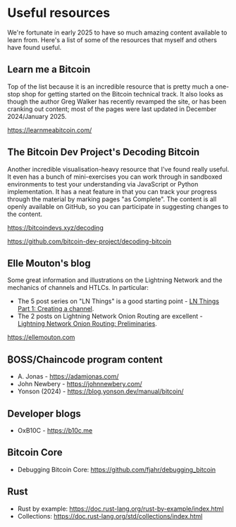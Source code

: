 # Useful resources

We're fortunate in early 2025 to have so much amazing content available to learn from. Here's a list of some of the resources that myself and others have found useful.

## Learn me a Bitcoin
Top of the list because it is an incredible resource that is pretty much a one-stop shop for getting started on the Bitcoin technical track. It also looks as though the author Greg Walker has recently revamped the site, or has been cranking out content; most of the pages were last updated in December 2024/January 2025.

https://learnmeabitcoin.com/

## The Bitcoin Dev Project's Decoding Bitcoin
Another incredible visualisation-heavy resource that I've found really useful. It even has a bunch of mini-exercises you can work through in sandboxed environments to test your understanding via JavaScript or Python implementation. It has a neat feature in that you can track your progress through the material by marking pages "as Complete". The content is all openly available on GitHub, so you can participate in suggesting changes to the content.

https://bitcoindevs.xyz/decoding

https://github.com/bitcoin-dev-project/decoding-bitcoin

## Elle Mouton's blog
Some great information and illustrations on the Lightning Network and the mechanics of channels and HTLCs. In particular:
- The 5 post series on "LN Things" is a good starting point - [LN Things Part 1: Creating a channel](https://ellemouton.com/posts/creating-a-channel/).
- The 2 posts on Lightning Network Onion Routing are excellent - [Lightning Network Onion Routing: Preliminaries](https://ellemouton.com/posts/onion-routing-prelims/).

https://ellemouton.com


## ₿OSS/Chaincode program content
- A. Jonas - https://adamjonas.com/
- John Newbery - https://johnnewbery.com/
- Yonson (2024) - https://blog.yonson.dev/manual/bitcoin/

## Developer blogs
- OxB10C - https://b10c.me

## Bitcoin Core
- Debugging Bitcoin Core: https://github.com/fjahr/debugging_bitcoin

## Rust
- Rust by example: https://doc.rust-lang.org/rust-by-example/index.html
- Collections: https://doc.rust-lang.org/std/collections/index.html
